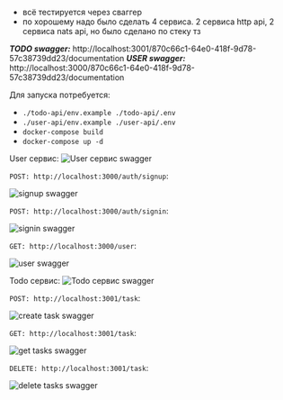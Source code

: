 * всё тестируется через сваггер
* по хорошему надо было сделать 4 сервиса. 2 сервиса http api, 2 сервиса nats api, но было сделано по стеку тз

___TODO swagger:___ http://localhost:3001/870c66c1-64e0-418f-9d78-57c38739dd23/documentation
___USER swagger:___ http://localhost:3000/870c66c1-64e0-418f-9d78-57c38739dd23/documentation

Для запуска потребуется:

* ``./todo-api/env.example ./todo-api/.env``
* ``./user-api/env.example ./user-api/.env``
* ``docker-compose build``
* ``docker-compose up -d``

User сервис:
![User сервис swagger](img/user_api.png)

``POST: http://localhost:3000/auth/signup``:

![signup swagger](img/signup.png)

``POST: http://localhost:3000/auth/signin``:

![signin swagger](img/signin.png)

``GET: http://localhost:3000/user``:

![user swagger](img/user.png)

Todo сервис:
![Todo сервис swagger](img/todo_api.png)

``POST: http://localhost:3001/task``:

![create task swagger](img/create_task.png)

``GET: http://localhost:3001/task``:

![get tasks swagger](img/get_all_tasks.png)

``DELETE: http://localhost:3001/task``:

![delete tasks swagger](img/delete_task.png)